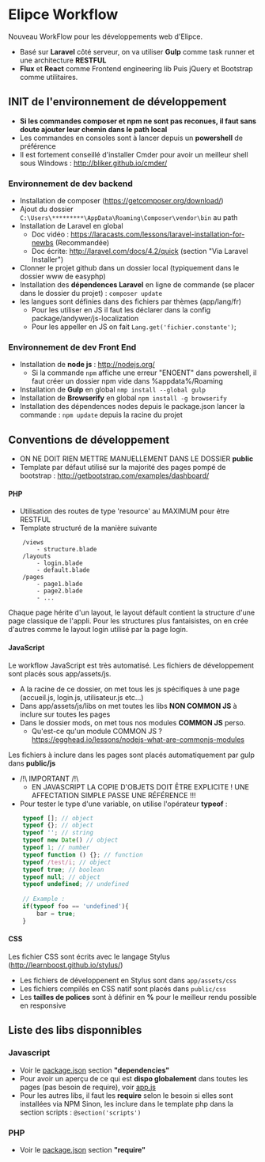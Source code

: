 # Elipce Workflow
Nouveau WorkFlow pour les développements web d'Elipce.
- Basé sur **Laravel** côté serveur, on va utiliser **Gulp** comme task runner et une architecture **RESTFUL**
- **Flux** et **React** comme Frontend engineering lib
Puis jQuery et Bootstrap comme utilitaires.


## INIT de l'environnement de développement
- **Si les commandes composer et npm ne sont pas reconues, il faut sans doute ajouter leur chemin dans le path local**
- Les commandes en consoles sont à lancer depuis un **powershell** de préférence
- Il est fortement conseillé d'installer Cmder pour avoir un meilleur shell sous Windows : http://bliker.github.io/cmder/

### Environnement de dev backend
- Installation de composer (https://getcomposer.org/download/)
- Ajout du dossier ```C:\Users\*********\AppData\Roaming\Composer\vendor\bin``` au path
- Installation de Laravel en global
	- Doc vidéo : https://laracasts.com/lessons/laravel-installation-for-newbs (Recommandée)
	- Doc écrite: http://laravel.com/docs/4.2/quick (section "Via Laravel Installer")
- Clonner le projet github dans un dossier local (typiquement dans le dossier www de easyphp)
- Installation des **dépendences Laravel** en ligne de commande (se placer dans le dossier du projet) : 
```composer update```
- les langues sont définies dans des fichiers par thèmes (app/lang/fr)
    - Pour les utiliser en JS il faut les déclarer dans la config package/andywer/js-localization
    - Pour les appeller en JS on fait ```Lang.get('fichier.constante')```;
    
### Environnement de dev Front End
- Installation de **node js** : http://nodejs.org/
    - Si la commande ```npm``` affiche une erreur "ENOENT" dans powershell, il faut créer un dossier npm vide dans %appdata%/Roaming
- Installation de **Gulp** en global
```nmp install --global gulp```
- Installation de **Browserify** en global
```npm install -g browserify```
- Installation des dépendences nodes depuis le package.json
lancer la commande : ```npm update``` depuis la racine du projet

## Conventions de développement
- ON NE DOIT RIEN METTRE MANUELLEMENT DANS LE DOSSIER **public**
- Template par défaut utilisé sur la majorité des pages pompé de bootstrap : http://getbootstrap.com/examples/dashboard/

#### PHP
- Utilisation des routes de type 'resource' au MAXIMUM pour être RESTFUL
- Template structuré de la manière suivante
```
    /views
        - structure.blade
    /layouts
        - login.blade
        - default.blade
    /pages
        - page1.blade
        - page2.blade
        - ...
```
Chaque page hérite d'un layout, le layout défault contient la structure d'une page classique de l'appli.
Pour les structures plus fantaisistes, on en crée d'autres comme le layout login utilisé par la page login.

#### JavaScript
Le workflow JavaScript est très automatisé. Les fichiers de développement sont placés sous app/assets/js.
- A la racine de ce dossier, on met tous les js spécifiques à une page (accueil.js, login.js, utilisateur.js etc...)
- Dans app/assets/js/libs on met toutes les libs **NON COMMON JS** à inclure sur toutes les pages 
- Dans le dossier mods, on met tous nos modules **COMMON JS** perso.
    - Qu'est-ce qu'un module COMMON JS ? https://egghead.io/lessons/nodejs-what-are-commonjs-modules

Les fichiers à inclure dans les pages sont placés automatiquement par gulp dans **public/js**
- /!\ IMPORTANT /!\
    - EN JAVASCRIPT LA COPIE D'OBJETS DOIT ÊTRE EXPLICITE ! UNE AFFECTATION SIMPLE PASSE UNE RÉFÉRENCE !!!
- Pour tester le type d'une variable, on utilise l'opérateur **typeof** :
```javascript
    typeof []; // object
    typeof {}; // object
    typeof ''; // string
    typeof new Date() // object
    typeof 1; // number
    typeof function () {}; // function
    typeof /test/i; // object
    typeof true; // boolean
    typeof null; // object
    typeof undefined; // undefined
    
    // Example : 
    if(typeof foo == 'undefined'){
        bar = true;
    }
```

#### CSS
Les fichier CSS sont écrits avec le langage Stylus (http://learnboost.github.io/stylus/)
- Les fichiers de développenent en Stylus sont dans ```app/assets/css```
- Les fichiers compilés en CSS natif sont placés dans ```public/css```
- Les **tailles de polices** sont à définir en **%** pour le meilleur rendu possible en responsive

## Liste des libs disponnibles

### Javascript
- Voir le [package.json](package.json) section **"dependencies"**
- Pour avoir un aperçu de ce qui est **dispo globalement** dans toutes les pages (pas besoin de require), voir [app.js](app/assets/js/global/app.js)
- Pour les autres libs, il faut les **require** selon le besoin si elles sont installées via NPM Sinon, les inclure dans le template php
dans la section scripts : ```@section('scripts')```

### PHP
- Voir le [package.json](package.json) section **"require"**
